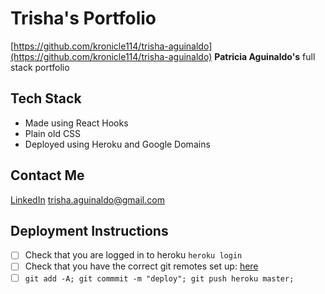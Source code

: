 # Trisha's Portfolio
[https://github.com/kronicle114/trisha-aguinaldo](https://github.com/kronicle114/trisha-aguinaldo)
**Patricia Aguinaldo's** full stack portfolio

## Tech Stack
- Made using React Hooks
- Plain old CSS
- Deployed using Heroku and Google Domains

## Contact Me
[LinkedIn](https://www.linkedin.com/in/paguinaldo/)
trisha.aguinaldo@gmail.com

## Deployment Instructions
- [ ] Check that you are logged in to heroku `heroku login`
- [ ] Check that you have the correct git remotes set up: [here](https://devcenter.heroku.com/articles/git)
- [ ] `git add -A; git commmit -m "deploy"; git push heroku master;`
